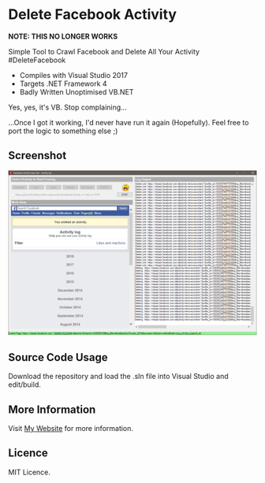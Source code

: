 # Delete Facebook Activity

**NOTE: THIS NO LONGER WORKS**

Simple Tool to Crawl Facebook and Delete All Your Activity #DeleteFacebook

* Compiles with Visual Studio 2017
* Targets .NET Framework 4
* Badly Written Unoptimised VB.NET

Yes, yes, it's VB. Stop complaining... 

...Once I got it working, I'd never have run it again (Hopefully). Feel free to port the logic to something else ;)

## Screenshot
![Delete Facebook Activity](https://raw.githubusercontent.com/Jaruzel/DeleteFacebookActivity/master/Resources/Screenshot.png)

## Source Code Usage
Download the repository and load the .sln file into Visual Studio and edit/build. 

## More Information

Visit [My Website](http://www.jaruzel.com/blog/How-I-Erased-5000-Facebook-Comments-and-Likes) for more information.

## Licence

MIT Licence.

